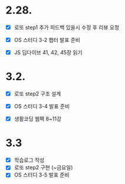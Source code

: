 # 2.28.

- [x] 로또 step1 추가 피드백 있을시 수정 후 리뷰 요청
- [x] OS 스터디 3-2 챕터 발표 준비
- [x] JS 딥다이브 41, 42, 45장 읽기



# 3.2.

- [x] 로또 step2 구조 설계
- [x] OS 스터디 3-4 발표 준비
- [x] 생활코딩 웹팩 8~11강



# 3.3

- [x] 학습로그 작성
- [x] 로또 step2 구현 (~금요일)
- [x] OS 스터디 3-5 발표 준비
